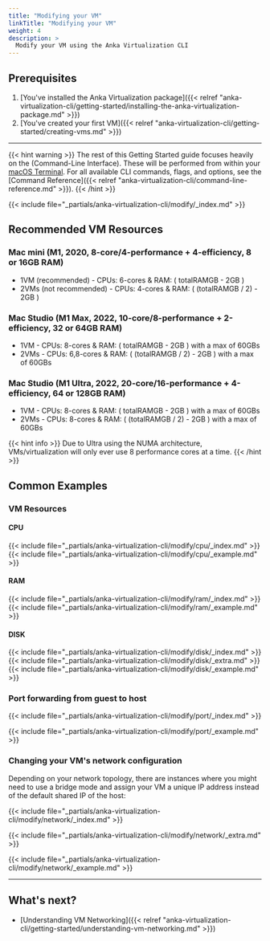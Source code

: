 ```yaml
---
title: "Modifying your VM"
linkTitle: "Modifying your VM"
weight: 4
description: >
  Modify your VM using the Anka Virtualization CLI
---
```


## Prerequisites

1. [You've installed the Anka Virtualization package]({{< relref "anka-virtualization-cli/getting-started/installing-the-anka-virtualization-package.md" >}})
2. [You've created your first VM]({{< relref "anka-virtualization-cli/getting-started/creating-vms.md" >}})

---

{{< hint warning >}}
The rest of this Getting Started guide focuses heavily on the (Command-Line Interface). These will be performed from within your [macOS Terminal](https://support.apple.com/guide/terminal/welcome/mac). For all available CLI commands, flags, and options, see the [Command Reference]({{< relref "anka-virtualization-cli/command-line-reference.md" >}}).
{{< /hint >}}

{{< include file="_partials/anka-virtualization-cli/modify/_index.md" >}}

## Recommended VM Resources

### Mac mini (M1, 2020, 8-core/4-performance + 4-efficiency, 8 or 16GB RAM)

- 1VM (recommended) - CPUs: 6-cores & RAM: ( totalRAMGB - 2GB )
- 2VMs  (not recommended) - CPUs: 4-cores & RAM: ( (totalRAMGB / 2) - 2GB )

### Mac Studio (M1 Max, 2022, 10-core/8-performance + 2-efficiency, 32 or 64GB RAM)

- 1VM  - CPUs: 8-cores & RAM: ( totalRAMGB - 2GB ) with a max of 60GBs
- 2VMs  - CPUs: 6,8-cores & RAM: ( (totalRAMGB / 2) - 2GB ) with a max of 60GBs

### Mac Studio (M1 Ultra, 2022, 20-core/16-performance + 4-efficiency, 64 or 128GB RAM)

- 1VM  - CPUs: 8-cores & RAM: ( totalRAMGB - 2GB ) with a max of 60GBs
- 2VMs  - CPUs: 8-cores & RAM: ( (totalRAMGB / 2) - 2GB ) with a max of 60GBs

{{< hint info >}}
Due to Ultra using the NUMA architecture, VMs/virtualization will only ever use 8 performance cores at a time.
{{< /hint >}}

## Common Examples

### VM Resources

#### CPU

{{< include file="_partials/anka-virtualization-cli/modify/cpu/_index.md" >}}
{{< include file="_partials/anka-virtualization-cli/modify/cpu/_example.md" >}}

#### RAM

{{< include file="_partials/anka-virtualization-cli/modify/ram/_index.md" >}}
{{< include file="_partials/anka-virtualization-cli/modify/ram/_example.md" >}}

#### DISK

{{< include file="_partials/anka-virtualization-cli/modify/disk/_index.md" >}}
{{< include file="_partials/anka-virtualization-cli/modify/disk/_extra.md" >}}
{{< include file="_partials/anka-virtualization-cli/modify/disk/_example.md" >}}


### Port forwarding from guest to host

{{< include file="_partials/anka-virtualization-cli/modify/port/_index.md" >}}

{{< include file="_partials/anka-virtualization-cli/modify/port/_example.md" >}}

### Changing your VM's network configuration

Depending on your network topology, there are instances where you might need to use a bridge mode and assign your VM a unique IP address instead of the default shared IP of the host:

{{< include file="_partials/anka-virtualization-cli/modify/network/_index.md" >}}

{{< include file="_partials/anka-virtualization-cli/modify/network/_extra.md" >}}

{{< include file="_partials/anka-virtualization-cli/modify/network/_example.md" >}}

---

## What's next?

- [Understanding VM Networking]({{< relref "anka-virtualization-cli/getting-started/understanding-vm-networking.md" >}})
